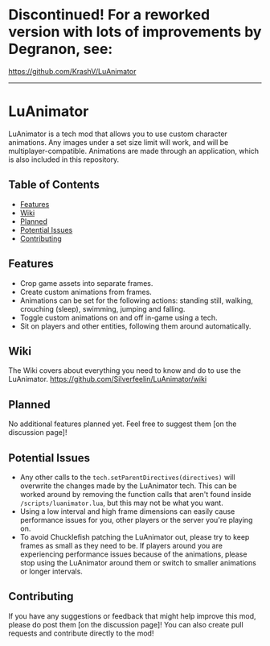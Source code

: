 # Discontinued! For a reworked version with lots of improvements by Degranon, see:

https://github.com/KrashV/LuAnimator

---

# LuAnimator
LuAnimator is a tech mod that allows you to use custom character animations. Any images under a set size limit will work, and will be multiplayer-compatible. Animations are made through an application, which is also included in this repository.

## Table of Contents
- [Features](#features)
- [Wiki](#wiki)
- [Planned](#planned)
- [Potential Issues](#potential-issues)
- [Contributing](#contributing)

## Features
* Crop game assets into separate frames.
* Create custom animations from frames.
 * Animations can be set for the following actions: standing still, walking, crouching (sleep), swimming, jumping and falling.
* Toggle custom animations on and off in-game using a tech.
* Sit on players and other entities, following them around automatically.

## Wiki
The Wiki covers about everything you need to know and do to use the LuAnimator.
https://github.com/Silverfeelin/LuAnimator/wiki

## Planned
No additional features planned yet. Feel free to suggest them [on the discussion page]!

## Potential Issues
* Any other calls to the `tech.setParentDirectives(directives)` will overwrite the changes made by the LuAnimator tech. This can be worked around by removing the function calls that aren't found inside `/scripts/luanimator.lua`, but this may not be what you want.
* Using a low interval and high frame dimensions can easily cause performance issues for you, other players or the server you're playing on.
 * To avoid Chucklefish patching the LuAnimator out, please try to keep frames as small as they need to be. If players around you are experiencing performance issues because of the animations, please stop using the LuAnimator around them or switch to smaller animations or longer intervals.

## Contributing
If you have any suggestions or feedback that might help improve this mod, please do post them [on the discussion page]!
You can also create pull requests and contribute directly to the mod!
